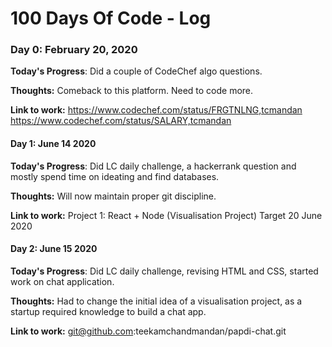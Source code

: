 # 100 Days Of Code - Log

### Day 0: February 20, 2020

**Today's Progress**: Did a couple of CodeChef algo questions.

**Thoughts:** Comeback to this platform. Need to code more. 

**Link to work:** 
https://www.codechef.com/status/FRGTNLNG,tcmandan
https://www.codechef.com/status/SALARY,tcmandan


#### Day 1: June 14 2020

**Today's Progress**: Did LC daily challenge, a hackerrank question and mostly spend time on ideating and find databases.

**Thoughts:** Will now maintain proper git discipline.

**Link to work:** 
Project 1: React + Node (Visualisation Project) Target 20 June 2020



#### Day 2: June 15 2020

**Today's Progress**: Did LC daily challenge, revising HTML and CSS, started work on chat application.  

**Thoughts:** Had to change the initial idea of a visualisation project, as a startup required knowledge to build a chat app.

**Link to work:** 
git@github.com:teekamchandmandan/papdi-chat.git
